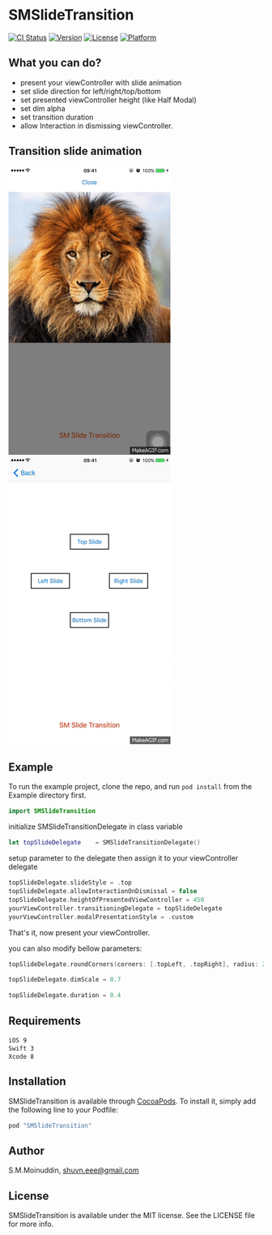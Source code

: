 # SMSlideTransition

[![CI Status](http://img.shields.io/travis/s1Moinuddin/SMSlideTransition.svg?style=flat)](https://travis-ci.org/s1Moinuddin/SMSlideTransition)
[![Version](https://img.shields.io/cocoapods/v/SMSlideTransition.svg?style=flat)](http://cocoapods.org/pods/SMSlideTransition)
[![License](https://img.shields.io/cocoapods/l/SMSlideTransition.svg?style=flat)](http://cocoapods.org/pods/SMSlideTransition)
[![Platform](https://img.shields.io/cocoapods/p/SMSlideTransition.svg?style=flat)](http://cocoapods.org/pods/SMSlideTransition)

## What you can do?
- present your viewController with slide animation
- set slide direction for left/right/top/bottom
- set presented viewController height (like Half Modal)
- set dim alpha 
- set transition duration
- allow Interaction in dismissing viewController.

## Transition slide animation
<img src="/Screenshots/SMSlideTransition.gif" />
<img src="/Screenshots/SMSlideTransitionInteraction.gif" />

## Example

To run the example project, clone the repo, and run `pod install` from the Example directory first.

```swift
import SMSlideTransition
```
initialize SMSlideTransitionDelegate in class variable
```swift
let topSlideDelegate    = SMSlideTransitionDelegate()
```
setup parameter to the delegate then assign it to your viewController delegate
```swift
topSlideDelegate.slideStyle = .top
topSlideDelegate.allowInteractionOnDismissal = false
topSlideDelegate.heightOfPresentedViewController = 450
yourViewController.transitioningDelegate = topSlideDelegate
yourViewController.modalPresentationStyle = .custom
```
That's it, now present your viewController.

you can also modify bellow parameters:
```swift
topSlideDelegate.roundCorners(corners: [.topLeft, .topRight], radius: 20)
```
```swift
topSlideDelegate.dimScale = 0.7
```
```swift
topSlideDelegate.duration = 0.4
```
## Requirements
    iOS 9
    Swift 3
    Xcode 8

## Installation

SMSlideTransition is available through [CocoaPods](http://cocoapods.org). To install
it, simply add the following line to your Podfile:

```ruby
pod "SMSlideTransition"
```

## Author

S.M.Moinuddin, shuvn.eee@gmail.com

## License

SMSlideTransition is available under the MIT license. See the LICENSE file for more info.
